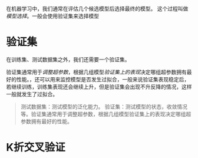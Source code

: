 在机器学习中，我们通常在评估几个候选模型后选择最终的模型。 这个过程叫做*模型选择*。一般会使用验证集来选择模型
# 验证集
在训练集、测试数据集之外，我们还需要一个验证集。

验证集通常用于*调整超参数*，根据几组模型*验证集上的表现*决定哪组超参数拥有最好的性能。，还可以用来监控模型是否发生过拟合，一般来说验证集表现稳定后，若继续训练，训练集表现还会继续上升，但是验证集会出现不升反降的情况，这样一般就发生了过拟合。

> 测试数据集：测试模型的泛化能力。
> 验证集：测试模型的状态，收敛情况等。验证集通常用于调整超参数，根据几组模型验证集上的表现决定哪组超参数拥有最好的性能。

# K折交叉验证